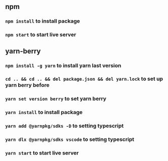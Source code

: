 ## npm
### `npm install` to install package
### `npm start` to start live server

## yarn-berry
### `npm install -g yarn` to install yarn last version
### `cd .. && cd .. && del package.json && del yarn.lock` to set up yarn berry before
### `yarn set version berry` to set yarn berry
### `yarn install` to install package
### `yarn add @yarnpkg/sdks -D` to setting typescript
### `yarn dlx @yarnpkg/sdks vscode` to setting typescript
### `yarn start` to start live server
